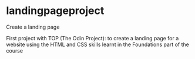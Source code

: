 # landingpageproject
Create a landing page

First project with TOP (The Odin Project): to create a landing page for a website using the HTML and CSS skills learnt in the Foundations part of the course
